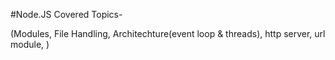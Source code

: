 #Node.JS Covered Topics-

  (Modules, File Handling, Architechture(event loop & threads), http server, url module, )
